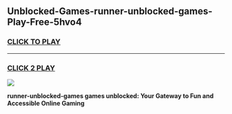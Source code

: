 
## Unblocked-Games-runner-unblocked-games-Play-Free-5hvo4
<h3>
<a href="https://premium76.site?title=runner-unblocked-games&ref=10A">CLICK TO PLAY</a></h3>
<hr>

<h3>
<a href="https://premium76.site?title=runner-unblocked-games&ref=10A">CLICK 2 PLAY</a>
  
</h3>

<a href="https://premium76.site?title=runner-unblocked-games&ref=10A"><img src="https://clearcache.store/games.png"></a>


**runner-unblocked-games games unblocked: Your Gateway to Fun and Accessible Online Gaming**

